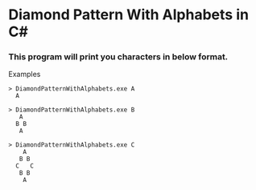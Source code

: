 # Diamond Pattern With Alphabets in C#

### This program will print you characters in below format.

Examples

    > DiamondPatternWithAlphabets.exe A
      A

    > DiamondPatternWithAlphabets.exe B
       A
      B B
       A

    > DiamondPatternWithAlphabets.exe C
        A
       B B
      C   C
       B B
        A

